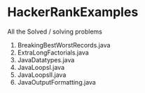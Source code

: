 # HackerRankExamples
All the Solved / solving problems
1.	BreakingBestWorstRecords.java
2.	ExtraLongFactorials.java
3.	JavaDatatypes.java
4.	JavaLoopsI.java
5.	JavaLoopsII.java
6.	JavaOutputFormatting.java

